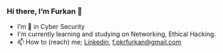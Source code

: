### Hi there, I’m Furkan 👋
- I’m 👀 in Cyber Security
- I'm currently learning and studying on Networking, Ethical Hacking.
- 📫 How to (reach) me; <a href="https://www.linkedin.com/in/furkan-peker-a9b1061ba">Linkedin</a>, f.pkrfurkan@gmail.com




<!---
furkanpeker/furkanpeker is a ✨ special ✨ repository because its `README.md` (this file) appears on your GitHub profile.
You can click the Preview link to take a look at your changes.
--->
